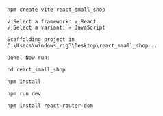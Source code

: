 # 

```
npm create vite react_small_shop
```

```
√ Select a framework: » React
√ Select a variant: » JavaScript

Scaffolding project in C:\Users\windows_rig3\Desktop\react_small_shop...

Done. Now run:
```

```
cd react_small_shop
```

```
npm install
```

```
npm run dev
```

```
npm install react-router-dom
```